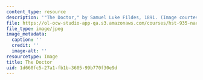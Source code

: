 ```yaml
---
content_type: resource
description: '"The Doctor," by Samuel Luke Fildes, 1891. (Image courtesy of Wikipedia.)'
file: https://ol-ocw-studio-app-qa.s3.amazonaws.com/courses/hst-935-narrative-ethics-literary-texts-and-moral-issues-in-medicine-january-iap-2007/1d660fc527a1fb1b360599b770f30e9d_chp_the_doctor.jpg
file_type: image/jpeg
image_metadata:
  caption: ''
  credit: ''
  image-alt: ''
resourcetype: Image
title: The Doctor
uid: 1d660fc5-27a1-fb1b-3605-99b770f30e9d
---
```

